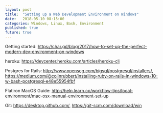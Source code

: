 ```yaml
---
layout: post
title:  "Setting up a Web Development Environment on Windows"
date:   2018-05-10 08:15:00
categories: Windows, Linux, Bash, Environment
published: true
future: true
---
```


Getting started: https://char.gd/blog/2017/how-to-set-up-the-perfect-modern-dev-environment-on-windows

heroku: https://devcenter.heroku.com/articles/heroku-cli

Postgres for Rails: http://www.openscg.com/bigsql/postgresql/installers/, https://medium.com/@colinrubbert/installing-ruby-on-rails-in-windows-10-w-bash-postgresql-e48e55954fbf

Flatiron MacOS Guide: http://help.learn.co/workflow-tips/local-environment/mac-osx-manual-environment-set-up

Git: https://desktop.github.com/, https://git-scm.com/download/win
